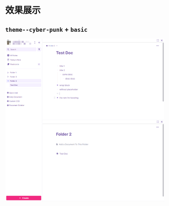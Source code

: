 # 效果展示
## `theme--cyber-punk` + `basic`
![cyber-punk](https://github.com/crow-n/remnote-styles/raw/master/overlook/theme--cyber-punk+basic.png)